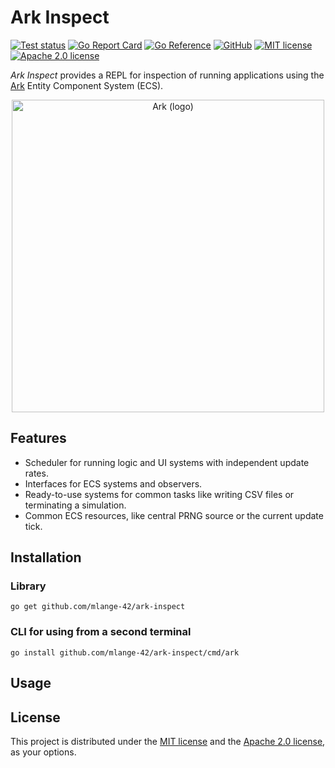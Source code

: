 # Ark Inspect

[![Test status](https://img.shields.io/github/actions/workflow/status/mlange-42/ark-inspect/tests.yml?branch=main&label=Tests&logo=github)](https://github.com/mlange-42/ark-inspect/actions/workflows/tests.yml)
[![Go Report Card](https://goreportcard.com/badge/github.com/mlange-42/ark-inspect)](https://goreportcard.com/report/github.com/mlange-42/ark-inspect)
[![Go Reference](https://pkg.go.dev/badge/github.com/mlange-42/ark-inspect.svg)](https://pkg.go.dev/github.com/mlange-42/ark-inspect)
[![GitHub](https://img.shields.io/badge/github-repo-blue?logo=github)](https://github.com/mlange-42/ark-inspect)
[![MIT license](https://img.shields.io/github/license/mlange-42/ark-inspect)](https://github.com/mlange-42/ark-inspect/blob/main/LICENSE)
[![Apache 2.0 license](https://img.shields.io/badge/Apache%202.0-brightgreen?label=license)](https://github.com/mlange-42/ark/blob/main/LICENSE-APACHE)

*Ark Inspect* provides a REPL for inspection of running applications using the [Ark](https://github.com/mlange-42/ark) Entity Component System (ECS).

<div align="center">

<a href="https://github.com/mlange-42/ark">
<img src="https://github.com/user-attachments/assets/4bbe57c6-2e16-43be-ad5e-0cf26c220f21" alt="Ark (logo)" width="500px" />
</a>

</div>

## Features

* Scheduler for running logic and UI systems with independent update rates.
* Interfaces for ECS systems and observers.
* Ready-to-use systems for common tasks like writing CSV files or terminating a simulation.
* Common ECS resources, like central PRNG source or the current update tick.

## Installation

### Library

```
go get github.com/mlange-42/ark-inspect
```

### CLI for using from a second terminal

```
go install github.com/mlange-42/ark-inspect/cmd/ark
```

## Usage

## License

This project is distributed under the [MIT license](./LICENSE-MIT) and the [Apache 2.0 license](./LICENSE-APACHE), as your options.
